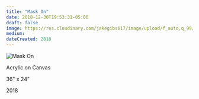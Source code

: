 ```yaml
---
title: "Mask On"
date: 2018-12-30T19:53:31-05:00
draft: false
image: https://res.cloudinary.com/jakegibs617/image/upload/f_auto,q_99/v1546217535/untitled_0.jpg
medium: 
dateCreated: 2018
---
```



![Mask On](https://res.cloudinary.com/jakegibs617/image/upload/c_limit,f_auto,w_450,x_499,y_667/v1546217535/untitled_0.jpg)

<div class="container">
	<div class="specs">
		<p>Acrylic on Canvas</p>
		<p>36" x 24"</p>
		<p>2018</p>
	</div>
</div>


